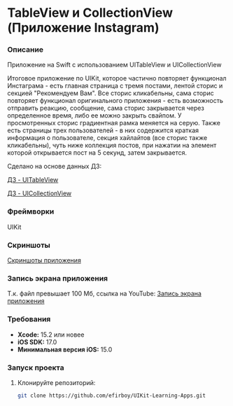 # TableView и CollectionView (Приложение Instagram)

### Описание
Приложение на Swift с использованием UITableView и UICollectionView

Итоговое приложение по UIKit, которое частично повторяет функционал Инстаграма - есть главная страница с тремя постами, лентой сторис и секцией "Рекомендуем Вам". Все сторис кликабельны, сама сторис повторяет функционал оригинального приложения - есть возможность отправить реакцию, сообщение, сама сторис закрывается через определенное время, либо ее можно закрыть свайпом. У просмотренных сторис градиентная рамка меняется на серую. Также есть страницы трех пользователей - в них содержится краткая информация о пользователе, секция хайлайтов (все сторис также кликабельны), чуть ниже коллекция постов, при нажатии на элемент которой открывается пост на 5 секунд, затем закрывается.

Сделано на основе данных ДЗ:

[ДЗ - UITableView](https://vk.com/topic-139873795_39277327)

[ДЗ - UICollectionView](https://vk.com/topic-139873795_38933639)

### Фреймворки
UIKit

### Скриншоты
[Скриншоты приложения](https://github.com/efirboy/UIKit-Learning-Apps/tree/fa39099d4a86da0b58f8138d4024d77fbf0e3acf/Lesson%2013%20-%20TableView%20%D0%B8%20CollectionView%20(%D0%9F%D1%80%D0%B8%D0%BB%D0%BE%D0%B6%D0%B5%D0%BD%D0%B8%D0%B5%20Instagram)/UITableView%20and%20UICollectionView%20(Instagram)/Screenshots)


### Запись экрана приложения

Т.к. файл превышает 100 Мб, ссылка на YouTube: 
[Запись экрана приложения](https://youtube.com/shorts/98nY4_Jk1BA?feature=share)


### Требования
- **Xcode:** 15.2 или новее
- **iOS SDK:** 17.0
- **Минимальная версия iOS:** 15.0

### Запуск проекта
1. Клонируйте репозиторий:
   ```bash
   git clone https://github.com/efirboy/UIKit-Learning-Apps.git
